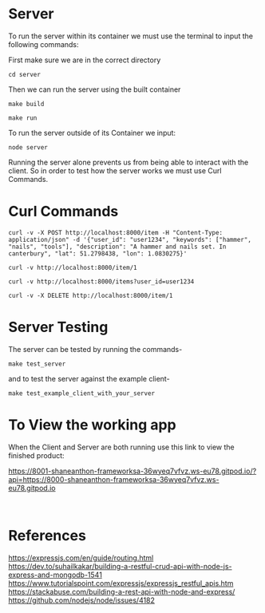 Server
======

To run the server within its container we must use the terminal to input the following commands:

First make sure we are in the correct directory
```
cd server
```
Then we can run the server using the built container
```
make build
```
```
make run
```

To run the server outside of its Container we input:
```
node server
```
Running the server alone prevents us from being able to interact with the client. So in order to test how the server works we must use Curl Commands.

Curl Commands
=====

```
curl -v -X POST http://localhost:8000/item -H "Content-Type: application/json" -d '{"user_id": "user1234", "keywords": ["hammer", "nails", "tools"], "description": "A hammer and nails set. In canterbury", "lat": 51.2798438, "lon": 1.0830275}'

curl -v http://localhost:8000/item/1

curl -v http://localhost:8000/items?user_id=user1234

curl -v -X DELETE http://localhost:8000/item/1
```
Server Testing
=====

The server can be tested by running the commands-
```
make test_server
```
 and to test the server against the example client-
 ```
make test_example_client_with_your_server
 ```

To View the working app
=====

When the Client and Server are both running use this link to view the finished product:

https://8001-shaneanthon-frameworksa-36wyeq7vfvz.ws-eu78.gitpod.io/?api=https://8000-shaneanthon-frameworksa-36wyeq7vfvz.ws-eu78.gitpod.io

<br>

References
====

https://expressjs.com/en/guide/routing.html  
https://dev.to/suhailkakar/building-a-restful-crud-api-with-node-js-express-and-mongodb-1541  
https://www.tutorialspoint.com/expressjs/expressjs_restful_apis.htm  
https://stackabuse.com/building-a-rest-api-with-node-and-express/
https://github.com/nodejs/node/issues/4182  


 